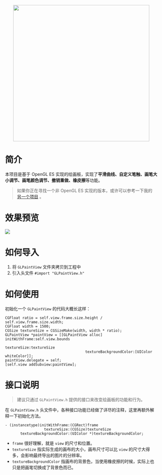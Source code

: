 <div align=center><img src="https://raw.githubusercontent.com/lmf12/GLPaintView/master/image/title.jpg" width="450"/></div>

# 简介

本项目是基于 OpenGL ES 实现的绘画板，实现了**平滑曲线、自定义笔触、画笔大小调节、画笔颜色调节、撤销重做、橡皮擦**等功能。

> 如果你正在寻找一个非 OpenGL ES 实现的版本，或许可以参考一下我的 [另一个项目](https://github.com/lmf12/MFPaintView) 。

# 效果预览

![](https://raw.githubusercontent.com/lmf12/GLPaintView/master/image/image.gif)

# 如何导入

1. 将 `GLPaintView` 文件夹拷贝到工程中
2. 引入头文件 `#import "GLPaintView.h"`

# 如何使用

初始化一个 `GLPaintView` 的代码大概长这样：

```objc
CGFloat ratio = self.view.frame.size.height / self.view.frame.size.width;
CGFloat width = 1500;
CGSize textureSize = CGSizeMake(width, width * ratio);
GLPaintView *paintView = [[GLPaintView alloc] initWithFrame:self.view.bounds
                                                textureSize:textureSize
                                     textureBackgroundColor:[UIColor whiteColor]];
paintView.delegate = self;
[self.view addSubview:paintView];
```

# 接口说明

> 建议只通过 `GLPaintView.h` 提供的接口来改变绘画板的功能和行为。

在 `GLPaintView.h` 头文件中，各种接口功能已经做了详尽的注释，这里再额外解释一下初始化方法。

```objc
- (instancetype)initWithFrame:(CGRect)frame
                  textureSize:(CGSize)textureSize
       textureBackgroundColor:(UIColor *)textureBackgroundColor;
```

* `frame` 很好理解，就是 `view` 的尺寸和位置。
* `textureSize` 指实际生成的画布的大小，画布尺寸可以比 `view` 的尺寸大得多，会影响最终导出的图片的分辨率。 
* `textureBackgroundColor` 指画布的背景色，当使用橡皮擦的时候，实际上也只是把画笔切换成了背景色而已。
